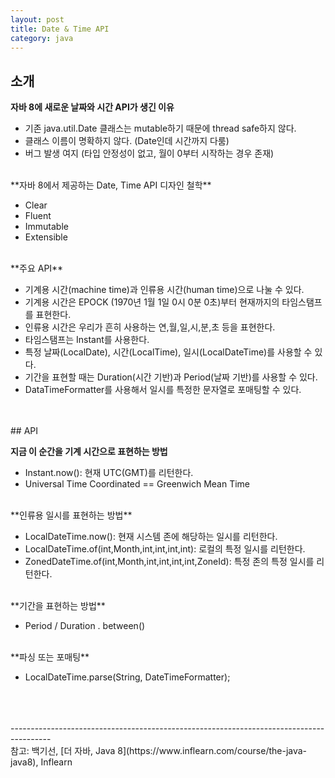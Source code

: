```yaml
---
layout: post
title: Date & Time API
category: java
---
```


## 소개

**자바 8에 새로운 날짜와 시간 API가 생긴 이유**

- 기존 java.util.Date 클래스는 mutable하기 때문에 thread safe하지 않다.
- 클래스 이름이 명확하지 않다. (Date인데 시간까지 다룸)
- 버그 발생 여지 (타입 안정성이 없고, 월이 0부터 시작하는 경우 존재)

<br>
**자바 8에서 제공하는 Date, Time API 디자인 철학**

- Clear
- Fluent
- Immutable
- Extensible

<br>
**주요 API**

- 기계용 시간(machine time)과 인류용 시간(human time)으로 나눌 수 있다.
- 기계용 시간은 EPOCK (1970년 1월 1일 0시 0분 0초)부터 현재까지의 타임스탬프를 표현한다.
- 인류용 시간은 우리가 흔히 사용하는 연,월,일,시,분,초 등을 표현한다.
- 타임스탬프는 Instant를 사용한다.
- 특정 날짜(LocalDate), 시간(LocalTime), 일시(LocalDateTime)를 사용할 수 있다.
- 기간을 표현할 때는 Duration(시간 기반)과 Period(날짜 기반)를 사용할 수 있다.
- DataTimeFormatter를 사용해서 일시를 특정한 문자열로 포매팅할 수 있다.

<br>
<br>
## API

**지금 이 순간을 기계 시간으로 표현하는 방법**

- Instant.now(): 현재 UTC(GMT)를 리턴한다.
- Universal Time Coordinated == Greenwich Mean Time

<br>
**인류용 일시를 표현하는 방법**

- LocalDateTime.now(): 현재 시스템 존에 해당하는 일시를 리턴한다.
- LocalDateTime.of(int,Month,int,int,int,int): 로컬의 특정 일시를 리턴한다.
- ZonedDateTime.of(int,Month,int,int,int,int,ZoneId): 특정 존의 특정 일시를 리턴한다.

<br>
**기간을 표현하는 방법**

- Period / Duration . between()

<br>
**파싱 또는 포매팅**

- LocalDateTime.parse(String, DateTimeFormatter);




<br>
<br>
<br>
----------------------------------------------------------------------------------------
<br>
참고: 백기선, [더 자바, Java 8](https://www.inflearn.com/course/the-java-java8), Inflearn

